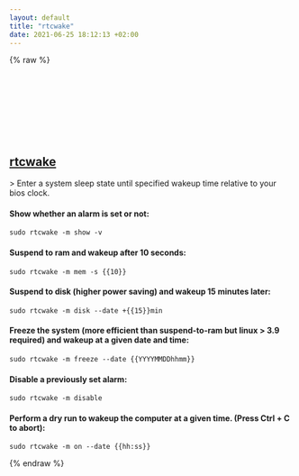 ```yaml
---
layout: default
title: "rtcwake"
date: 2021-06-25 18:12:13 +02:00
---
```

{% raw %}
<h2 id="rtcwake">
  <a href="/en/linux/rtcwake.html">rtcwake</a> <a href="#rtcwake"><svg class="icon">
    <use href="/assets/images/unicode_sprite.svg#link" />
  </svg></a>
</h2>
> Enter a system sleep state until specified wakeup time relative to your bios clock.

#### Show whether an alarm is set or not:
```shell
sudo rtcwake -m show -v
```
#### Suspend to ram and wakeup after 10 seconds:
```shell
sudo rtcwake -m mem -s {{10}}
```
#### Suspend to disk (higher power saving) and wakeup 15 minutes later:
```shell
sudo rtcwake -m disk --date +{{15}}min
```
#### Freeze the system (more efficient than suspend-to-ram but linux > 3.9 required) and wakeup at a given date and time:
```shell
sudo rtcwake -m freeze --date {{YYYYMMDDhhmm}}
```
#### Disable a previously set alarm:
```shell
sudo rtcwake -m disable
```
#### Perform a dry run to wakeup the computer at a given time. (Press Ctrl + C to abort):
```shell
sudo rtcwake -m on --date {{hh:ss}}
```
{% endraw %}